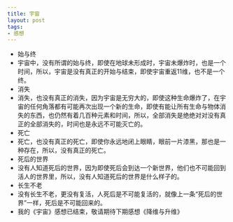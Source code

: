 ```yaml
---
title: 宇宙
layout: post
tags:
- 感想
---
```


* 始与终
* 宇宙中，没有所谓的始与终，即使在地球未形成时，宇宙未爆炸时，也是一个时间，所以，宇宙是没有真正的开始与结束，即使宇宙重返11维，也不是一个终。
* 消失
* 消失，也没有真正的消失，因为宇宙是无穷大的，即使这种生命爆炸了，在宇宙的任何角落都有可能再次出现一个新的生命，即使有能让所有生命与物体消失的东西，也仍然有着几百种元素和时间，所以，全部消失是绝绝对对没有真正的全部消失的，时间也是永远不可能灭亡的。
* 死亡
* 死亡，也没有真正的死亡，即使你永远地闭上眼睛，眼前一片漆黑，那也是一种存在，所以，没有真正的死亡。
* 死后的世界
* 没有人知道死后的世界，因为即使死后会到达一个新世界，他们也不可能回到活人的世界里，所以，没有人知道死后的世界是什么样子的。
* 长生不老
* 没有长生不老，更没有复活，人死后是不可能复活的，就像上一条“死后的世界”一样，死后是不可能回来的。
* 我的《宇宙》感想已结束，敬请期待下期感想《降维与升维》
